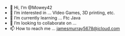 - 👋 Hi, I’m @Mowey42
- 👀 I’m interested in ... VIdeo Games, 3D printing, etc.
- 🌱 I’m currently learning ... Ftc Java 
- 💞️ I’m looking to collaborate on ...
- 📫 How to reach me ... jamesmurray5678@icloud.com

<!---
Mowey42/Mowey42 is a ✨ special ✨ repository because its `README.md` (this file) appears on your GitHub profile.
You can click the Preview link to take a look at your changes.
--->
